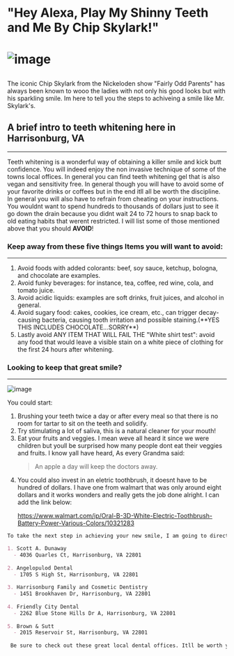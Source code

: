 <h1>"Hey Alexa, Play My Shinny Teeth and Me By Chip Skylark!"<h1>


![image](https://user-images.githubusercontent.com/70115453/92187082-6b02da00-ee1e-11ea-80d7-6b23d3dae647.png) 

## 

The iconic Chip Skylark from the Nickeloden show "Fairly Odd Parents" has always been known to wooo the ladies with not only his good looks but with his sparkling smile.
Im here to tell you the steps to achiveing a smile like Mr. Skylark's.

## A brief intro to teeth whitening here in Harrisonburg, VA
______________________________________________________________ 

Teeth whitening is a wonderful way of obtaining a killer smile and kick butt confidence. You will indeed enjoy the non invasive 
technique of some of the towns local offices. In general you can find teeth whitening gel that is also vegan and sensitivity free. 
In general though you will have to avoid some of your favorite drinks or coffees but in the end itll all be worth the discipline.
In general you will also have to refrain from cheating on your instructions. You wouldnt want to spend hundreds to thousands of dollars 
just to see it go down the drain because you didnt wait 24 to 72 hours to snap back to old eating habits that werent restricted. I will list
some of those mentioned above that you should **AVOID**! 

### Keep away from these five things Items you will want to avoid: 

_____________________________

<ol>
<li> Avoid foods with added colorants: beef, soy sauce, ketchup, bologna, and chocolate are examples.</li> 
<li> Avoid funky beverages: for instance, tea, coffee, red wine, cola, and tomato juice.</li> 
<li> Avoid acidic liquids: examples are soft drinks, fruit juices, and alcohol in general.</li> 
<li> Avoid sugary food: cakes, cookies, ice cream, etc., can trigger decay-causing bacteria, causing tooth irritation and possible staining.(**YES THIS INCLUDES CHOCOLATE...SORRY**)</li> 
<li> Lastly avoid ANY ITEM THAT WILL FAIL THE "White shirt test": avoid any food that would leave a visible stain on a white piece of clothing for the first 24 hours after whitening.</li> 
</ol>

### Looking to keep that great smile? 
______________________________________ 

![image](https://user-images.githubusercontent.com/70115453/92190491-fbddb380-ee26-11ea-8350-2be54f18f174.png) 

You could start:

<ol>
<li> Brushing your teeth twice a day or after every meal so that there is no room for tartar to sit on the teeth and solidify.</li> 

<li> Try stimulating a lot of saliva, this is a natural cleaner for your mouth!</li> 

<li> Eat your fruits and veggies. I mean weve all heard it since we were children but youll be surprised how many people dont eat their veggies and fruits. I know yall have heard,
As every Grandma said:

> An apple a day
> will keep the doctors away.</li> 

<li> You could also invest in an eletric toothbrush, it doesnt have to be hundred of dollars. I have one from walmart that was only around eight dollars
and it works wonders and really gets the job done alright. I can add the link below: </li> 

https://www.walmart.com/ip/Oral-B-3D-White-Electric-Toothbrush-Battery-Power-Various-Colors/10321283
</ol>

```markdown
To take the next step in achieving your new smile, I am going to direct you to some of the local businesses in town:

1. Scott A. Dunaway
  - 4036 Quarles Ct, Harrisonburg, VA 22801
  
2. Angelopulod Dental
  - 1705 S High St, Harrisonburg, VA 22801
  
3. Harrisonburg Family and Cosmetic Dentistry
  - 1451 Brookhaven Dr, Harrisonburg, VA 22801
  
4. Friendly City Dental
  - 2262 Blue Stone Hills Dr A, Harrisonburg, VA 22801
  
5. Brown & Sutt
  - 2015 Reservoir St, Harrisonburg, VA 22801
 
 Be sure to check out these great local dental offices. Itll be worth your time and money!
```
